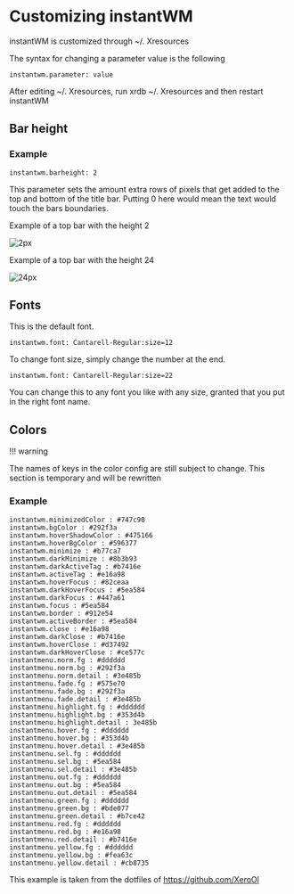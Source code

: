 # Customizing instantWM

instantWM is customized through ~/. Xresources

The syntax for changing a parameter value is the following

``` 
instantwm.parameter: value
```

After editing ~/. Xresources, run xrdb ~/. Xresources and then restart instantWM

## Bar height

### Example

``` 
instantwm.barheight: 2
```

This parameter sets the amount extra rows of pixels that get added to the top and bottom of the title bar. 
Putting 0 here would mean the text would touch the bars boundaries. 

Example of a top bar with the height 2

![2px](https://instantos.io/images/topbar/2px.png)

Example of a top bar with the height 24

![24px](https://instantos.io/images/topbar/24px.png)

## Fonts

This is the default font.

``` 
instantwm.font: Cantarell-Regular:size=12
```

To change font size, simply change the number at the end. 

``` 
instantwm.font: Cantarell-Regular:size=22
```

You can change this to any font you like with any size, granted that you put in the right font name. 

## Colors

!!! warning

The names of keys in the color config are still subject to change.
This section is temporary and will be rewritten

### Example

```
instantwm.minimizedColor : #747c90
instantwm.bgColor : #292f3a
instantwm.hoverShadowColor : #475166
instantwm.hoverBgColor : #596377
instantwm.minimize : #b77ca7
instantwm.darkMinimize : #8b3b93
instantwm.darkActiveTag : #b7416e
instantwm.activeTag : #e16a98
instantwm.hoverFocus : #82ceaa
instantwm.darkHoverFocus : #5ea584
instantwm.darkFocus : #447a61
instantwm.focus : #5ea584
instantwm.border : #912e54
instantwm.activeBorder : #5ea584
instantwm.close : #e16a98
instantwm.darkClose : #b7416e
instantwm.hoverClose : #d37492
instantwm.darkHoverClose : #ce577c
instantmenu.norm.fg : #dddddd
instantmenu.norm.bg : #292f3a
instantmenu.norm.detail : #3e485b
instantmenu.fade.fg : #575e70
instantmenu.fade.bg : #292f3a
instantmenu.fade.detail : #3e485b
instantmenu.highlight.fg : #dddddd
instantmenu.highlight.bg : #353d4b
instantmenu.highlight.detail : 3e485b
instantmenu.hover.fg : #dddddd
instantmenu.hover.bg : #353d4b
instantmenu.hover.detail : #3e485b
instantmenu.sel.fg : #dddddd
instantmenu.sel.bg : #5ea584
instantmenu.sel.detail : #3e485b
instantmenu.out.fg : #dddddd
instantmenu.out.bg : #5ea584
instantmenu.out.detail : #5ea584
instantmenu.green.fg : #dddddd
instantmenu.green.bg : #bde077
instantmenu.green.detail : #b7ce42
instantmenu.red.fg : #dddddd
instantmenu.red.bg : #e16a98
instantmenu.red.detail : #b7416e
instantmenu.yellow.fg : #dddddd
instantmenu.yellow.bg : #fea63c
instantmenu.yellow.detail : #cb8735
```

This example is taken from the dotfiles of https://github.com/XeroOl
